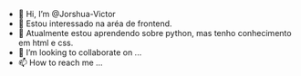 - 👋 Hi, I’m @Jorshua-Victor
- 👀 Estou interessado na aréa de frontend.
- 🌱 Atualmente estou aprendendo sobre python, mas tenho conhecimento em html e css.
- 💞️ I’m looking to collaborate on ...
- 📫 How to reach me ...

<!---
Jorshua-Victor/Jorshua-Victor is a ✨ special ✨ repository because its `README.md` (this file) appears on your GitHub profile.
You can click the Preview link to take a look at your changes.
--->
